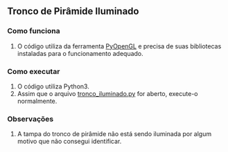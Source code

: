 ## Tronco de Pirâmide Iluminado

### Como funciona

1. O código utiliza da ferramenta [PyOpenGL](https://pypi.org/project/PyOpenGL/) e precisa de suas bibliotecas instaladas para o funcionamento adequado.

### Como executar

1. O código utiliza Python3.
2. Assim que o arquivo [tronco_iluminado.py](tronco_iluminado.py) for aberto, execute-o normalmente.

### Observações

1. A tampa do tronco de pirâmide não está sendo iluminada por algum motivo que não consegui identificar.
